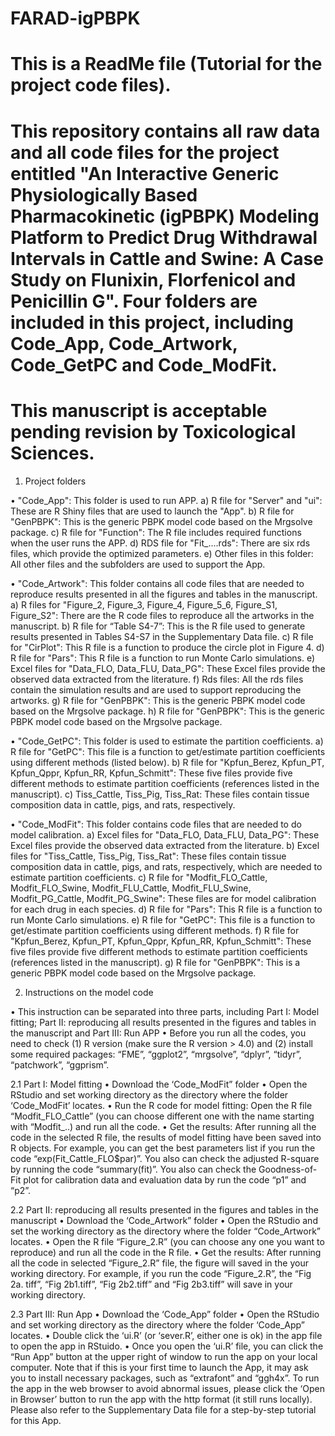 # FARAD-igPBPK 
# This is a ReadMe file (Tutorial for the project code files).
# This repository contains all raw data and all code files for the project entitled "An Interactive Generic Physiologically Based Pharmacokinetic (igPBPK) Modeling Platform to Predict Drug Withdrawal Intervals in Cattle and Swine: A Case Study on Flunixin, Florfenicol and Penicillin G". Four folders are included in this project, including Code_App, Code_Artwork, Code_GetPC and Code_ModFit. 
# This manuscript is acceptable pending revision by Toxicological Sciences.

1.	Project folders

•	"Code_App": This folder is used to run APP. 
a)	R file for "Server" and "ui": These are R Shiny files that are used to launch the "App". 
b)	R file for "GenPBPK": This is the generic PBPK model code based on the Mrgsolve package. 
c)	R file for "Function": The R file includes required functions when the user runs the APP. 
d)	RDS file for "Fit_....rds": There are six rds files, which provide the optimized parameters. 
e)	Other files in this folder: All other files and the subfolders are used to support the App.

•	"Code_Artwork": This folder contains all code files that are needed to reproduce results presented in all the figures and tables in the manuscript. 
a)	R files for "Figure_2, Figure_3, Figure_4, Figure_5_6, Figure_S1, Figure_S2": There are the R code files to reproduce all the artworks in the manuscript.
b)	R file for “Table S4-7”: This is the R file used to generate results presented in Tables S4-S7 in the Supplementary Data file.
c)	R file for "CirPlot": This R file is a function to produce the circle plot in Figure 4. 
d)	R file for "Pars": This R file is a function to run Monte Carlo simulations. 
e)	Excel files for "Data_FLO, Data_FLU, Data_PG": These Excel files provide the observed data extracted from the literature.
f)	Rds files: All the rds files contain the simulation results and are used to support reproducing the artworks.
g)	R file for "GenPBPK": This is the generic PBPK model code based on the Mrgsolve package. 
h)	R file for "GenPBPK": This is the generic PBPK model code based on the Mrgsolve package.

•	"Code_GetPC": This folder is used to estimate the partition coefficients. 
a)	R file for "GetPC": This file is a function to get/estimate partition coefficients using different methods (listed below).
b)	R file for "Kpfun_Berez, Kpfun_PT, Kpfun_Qppr, Kpfun_RR, Kpfun_Schmitt": These five files provide five different methods to estimate partition coefficients (references listed in the manuscript).
c)	Tiss_Cattle, Tiss_Pig, Tiss_Rat: These files contain tissue composition data in cattle, pigs, and rats, respectively.

•	"Code_ModFit": This folder contains code files that are needed to do model calibration. 
a)	Excel files for "Data_FLO, Data_FLU, Data_PG": These Excel files provide the observed data extracted from the literature. 
b)	Excel files for "Tiss_Cattle, Tiss_Pig, Tiss_Rat": These files contain tissue composition data in cattle, pigs, and rats, respectively, which are needed to estimate partition coefficients. 
c)	R file for "Modfit_FLO_Cattle, Modfit_FLO_Swine, Modfit_FLU_Cattle, Modfit_FLU_Swine, Modfit_PG_Cattle, Modfit_PG_Swine": These files are for model calibration for each drug in each species. 
d)	R file for "Pars": This R file is a function to run Monte Carlo simulations. 
e)	R file for "GetPC": This file is a function to get/estimate partition coefficients using different methods. 
f)	R file for "Kpfun_Berez, Kpfun_PT, Kpfun_Qppr, Kpfun_RR, Kpfun_Schmitt": These five files provide five different methods to estimate partition coefficients (references listed in the manuscript).
g)	R file for "GenPBPK": This is a generic PBPK model code based on the Mrgsolve package.

2.	Instructions on the model code

•	This instruction can be separated into three parts, including Part I: Model fitting; Part II: reproducing all results presented in the figures and tables in the manuscript and Part III: Run APP
•	Before you run all the codes, you need to check (1) R version (make sure the R version > 4.0) and (2) install some required packages: “FME”, “ggplot2”, “mrgsolve”, “dplyr”, “tidyr”, “patchwork”, “ggprism”.

2.1 Part I: Model fitting
•	Download the ‘Code_ModFit” folder 
•	Open the RStudio and set working directory as the directory where the folder ‘Code_ModFit’ locates.
•	Run the R code for model fitting: Open the R file “Modfit_FLO_Cattle” (you can choose different one with the name starting with “Modfit_..) and run all the code.
•	Get the results: After running all the code in the selected R file, the results of model fitting have been saved into R objects. For example, you can get the best parameters list if you run the code “exp(Fit_Cattle_FLO$par)”. You also can check the adjusted R-square by running the code “summary(fit)”. You also can check the Goodness-of-Fit plot for calibration data and evaluation data by run the code “p1” and “p2”. 

2.2 Part II: reproducing all results presented in the figures and tables in the manuscript
•	Download the ‘Code_Artwork” folder 
•	Open the RStudio and set the working directory as the directory where the folder “Code_Artwork” locates.
•	Open the R file “Figure_2.R” (you can choose any one you want to reproduce) and run all the code in the R file.
•	Get the results: After running all the code in selected “Figure_2.R” file, the figure will saved in the your working directory. For example, if you run the code “Figure_2.R”, the “Fig 2a. tiff”, “Fig 2b1.tiff”, “Fig 2b2.tiff” and “Fig 2b3.tiff” will save in your working directory.

2.3 Part III: Run App
•	Download the ‘Code_App” folder
•	Open the RStudio and set working directory as the directory where the folder ‘Code_App” locates.
•	Double click the ‘ui.R’ (or ‘sever.R’, either one is ok) in the app file to open the app in RStuido. 
•	Once you open the ‘ui.R’ file, you can click the “Run App” button at the upper right of window to run the app on your local computer. Note that if this is your first time to launch the App, it may ask you to install necessary packages, such as “extrafont” and “ggh4x”. To run the app in the web browser to avoid abnormal issues, please click the ‘Open in Browser’ button to run the app with the http format (it still runs locally). Please also refer to the Supplementary Data file for a step-by-step tutorial for this App.

